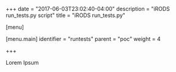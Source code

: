 +++
date = "2017-06-03T23:02:40-04:00"
description = "iRODS run_tests.py script"
title = "iRODS run_tests.py"

[menu]

  [menu.main]
    identifier = "runtests"
    parent = "poc"
    weight = 4

+++

Lorem Ipsum
